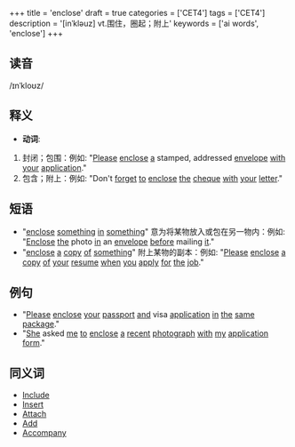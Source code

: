 +++
title = 'enclose'
draft = true
categories = ['CET4']
tags = ['CET4']
description = '[inˈkləuz] vt.围住，圈起；附上'
keywords = ['ai words', 'enclose']
+++

## 读音
/ɪnˈkloʊz/

## 释义
- **动词**:
1. 封闭；包围：例如: "[Please](/zh/post/please/) [enclose](/zh/post/enclose/) [a](/zh/post/a/) stamped, addressed [envelope](/zh/post/envelope/) [with](/zh/post/with/) [your](/zh/post/your/) [application](/zh/post/application/)."
2. 包含；附上：例如: "Don't [forget](/zh/post/forget/) [to](/zh/post/to/) [enclose](/zh/post/enclose/) [the](/zh/post/the/) [cheque](/zh/post/cheque/) [with](/zh/post/with/) [your](/zh/post/your/) [letter](/zh/post/letter/)."

## 短语
- "[enclose](/zh/post/enclose/) [something](/zh/post/something/) [in](/zh/post/in/) [something](/zh/post/something/)" 意为将某物放入或包在另一物内：例如: "[Enclose](/zh/post/enclose/) [the](/zh/post/the/) photo [in](/zh/post/in/) an [envelope](/zh/post/envelope/) [before](/zh/post/before/) mailing [it](/zh/post/it/)."
- "[enclose](/zh/post/enclose/) [a](/zh/post/a/) [copy](/zh/post/copy/) [of](/zh/post/of/) [something](/zh/post/something/)" 附上某物的副本：例如: "[Please](/zh/post/please/) [enclose](/zh/post/enclose/) [a](/zh/post/a/) [copy](/zh/post/copy/) [of](/zh/post/of/) [your](/zh/post/your/) [resume](/zh/post/resume/) [when](/zh/post/when/) [you](/zh/post/you/) [apply](/zh/post/apply/) [for](/zh/post/for/) [the](/zh/post/the/) [job](/zh/post/job/)."

## 例句
- "[Please](/zh/post/please/) [enclose](/zh/post/enclose/) [your](/zh/post/your/) [passport](/zh/post/passport/) [and](/zh/post/and/) visa [application](/zh/post/application/) [in](/zh/post/in/) [the](/zh/post/the/) [same](/zh/post/same/) [package](/zh/post/package/)."
- "[She](/zh/post/she/) asked [me](/zh/post/me/) [to](/zh/post/to/) [enclose](/zh/post/enclose/) [a](/zh/post/a/) [recent](/zh/post/recent/) [photograph](/zh/post/photograph/) [with](/zh/post/with/) [my](/zh/post/my/) [application](/zh/post/application/) [form](/zh/post/form/)."

## 同义词
- [Include](/zh/post/include/)
- [Insert](/zh/post/insert/)
- [Attach](/zh/post/attach/)
- [Add](/zh/post/add/)
- [Accompany](/zh/post/accompany/)

